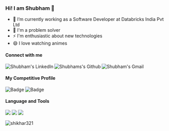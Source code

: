 ### Hi! I am Shubham 👋

- 🔭 I’m currently working as a Software Developer at Databricks India Pvt Ltd
- 🌱 I'm a problem solver
- ⚡ I'm enthusiastic about new technologies
- 😄 I love watching animes

#### Connect with me

<a href="https://www.linkedin.com/in/shubhamk0027/"> 
  <img align="left" alt="Shubham's LinkedIn" src="https://img.shields.io/badge/LinkedIn-0077B5?style=for-the-badge&logo=linkedin&logoColor=white" />
</a>

<a href="https://github.com/shubhamk0027">
  <img align="left" alt="Shubhams's Github" src="https://img.shields.io/badge/GitHub-100000?style=for-the-badge&logo=github&logoColor=white" />
</a>

<a href = "mailto: shubhamk0027@gmail.com"> 
<img align="left" alt="Shubham's Gmail " src="https://img.shields.io/badge/Gmail-D14836?style=for-the-badge&logo=gmail&logoColor=whitee" />
</a>

<br>


#### My Competitive Profile

![Badge](https://cp-logo.vercel.app/codechef/shubham_279)      ![Badge](https://cp-logo.vercel.app/codeforces/shubhamk0027)

#### Language and Tools
<code><img src="https://img.shields.io/badge/c++-%2300599C.svg?style=for-the-badge&logo=c%2B%2B&ogoColor=white"></code>
<code><img src="https://img.shields.io/badge/Java-ED8B00?style=for-the-badge&logo=java&logoColor=white"></code>
<code><img src="https://img.shields.io/badge/Python-3776AB?style=for-the-badge&logo=python&logoColor=white"></code>


<img align="center" src="https://github-readme-streak-stats.herokuapp.com/?user=shikhar321&" alt="shikhar321" />

<!--
**shubhamk0027/shubhamk0027** is a ✨ _special_ ✨ repository because its `README.md` (this file) appears on your GitHub profile.

Here are some ideas to get you started:
- my codechef profile 
- 🔭 I’m currently working on myself
- 🌱 I’m currently learning Java and Spring Framework
- 👯 I’m looking to collaborate on ...
- 🤔 I’m looking for help with ...
- 💬 Ask me about ...
- 📫 How to reach me: ...
- 😄 Pronouns: ...
- ⚡ Fun fact: ...
-->
